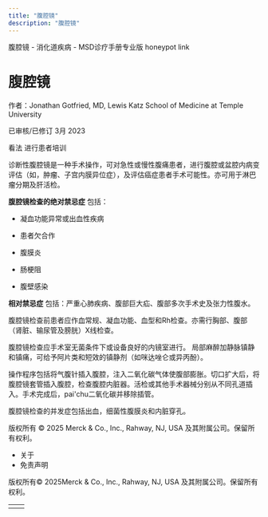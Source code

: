 ```yaml
---
title: "腹腔镜"
description: "腹腔镜"
---
```


﻿腹腔镜 \- 消化道疾病 \- MSD诊疗手册专业版 honeypot link

# 腹腔镜

作者：Jonathan Gotfried, MD, Lewis Katz School of Medicine at Temple University

已审核/已修订 3月 2023

看法 进行患者培训

诊断性腹腔镜是一种手术操作，可对急性或慢性腹痛患者，进行腹腔或盆腔内病变评估（如，肿瘤、子宫内膜异位症），及评估癌症患者手术可能性。亦可用于淋巴瘤分期及肝活检。

**腹腔镜检查的绝对禁忌症** 包括：

- 凝血功能异常或出血性疾病

- 患者欠合作

- 腹膜炎

- 肠梗阻

- 腹壁感染


**相对禁忌症** 包括：严重心肺疾病、腹部巨大疝、腹部多次手术史及张力性腹水。

腹腔镜检查前患者应作血常规、凝血功能、血型和Rh检查。亦需行胸部、腹部（肾脏、输尿管及膀胱）X线检查。

腹腔镜检查应手术室无菌条件下或设备良好的内镜室进行。 局部麻醉加静脉镇静和镇痛，可给予阿片类和短效的镇静剂（如咪达唑仑或异丙酚）。

操作程序包括将气腹针插入腹腔，注入二氧化碳气体使腹部膨胀。切口扩大后，将腹腔镜套管插入腹腔，检查腹腔内脏器。活检或其他手术器械分别从不同孔道插入。手术完成后，pai'chu二氧化碳并移除插管。

腹腔镜检查的并发症包括出血，细菌性腹膜炎和内脏穿孔。



版权所有 © 2025
Merck & Co., Inc., Rahway, NJ, USA 及其附属公司。保留所有权利。

- 关于
- 免责声明

版权所有© 2025Merck & Co., Inc., Rahway, NJ, USA 及其附属公司。保留所有权利。

|     |     |
| --- | --- |
|  |  |